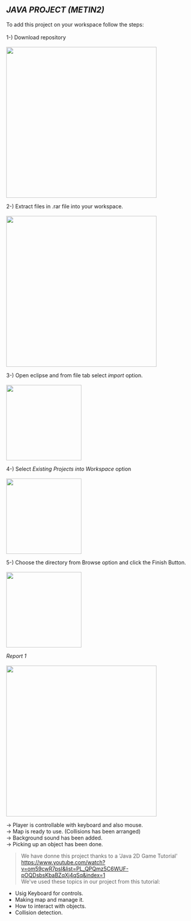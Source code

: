 ## *JAVA PROJECT (METIN2)*

To add this project on your workspace follow the steps: <br><br>
1-) Download repository <br><br>
<img src="https://user-images.githubusercontent.com/93250409/196499564-456b9c47-f3d1-4964-b334-86093e24bfd6.png" width="400" />


2-) Extract files in .rar file into your workspace. <br><br>
<img src="https://user-images.githubusercontent.com/93250409/196500288-9fcaf7f0-4321-448b-99e2-c87caa4670e8.png" width="400" />

3-) Open eclipse and from file tab select *import* option. <br><br>
<img src="https://user-images.githubusercontent.com/93250409/196500630-0c409058-3c37-454f-a07a-6e2b1992cf93.png" width="200" />

4-) Select *Existing Projects into Workspace* option <br><br>
<img src="https://user-images.githubusercontent.com/93250409/196500797-6c3167fa-5756-4ef7-a81e-71f517846f15.png" width="200" />


5-) Choose the directory from Browse option and click the Finish Button. <br><br>
<img src="https://user-images.githubusercontent.com/93250409/196501038-b1505671-3195-4992-a9e9-474c16c4b632.png" width="200" />

*Report 1* <br> <br>
<img src="https://user-images.githubusercontent.com/93250409/196496576-3fde0132-ea03-4890-8600-299646a2b71e.png" width="400" />

-> Player is controllable with keyboard and also mouse. <br>
-> Map is ready to use. (Collisions has been arranged) <br>
-> Background sound has been added. <br>
-> Picking up an object has been done. <br>


> We have donne this project thanks to a 'Java 2D Game Tutorial' <br> https://www.youtube.com/watch?v=om59cwR7psI&list=PL_QPQmz5C6WUF-pOQDsbsKbaBZqXj4qSq&index=1 <br>
We've used these topics in our project from this tutorial:
- Usig Keyboard for controls. <br>
- Making map and manage it. <br>
- How to interact with objects. <br>
- Collision detection.
